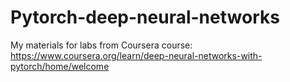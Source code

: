 # Pytorch-deep-neural-networks
My materials for labs from Coursera course: https://www.coursera.org/learn/deep-neural-networks-with-pytorch/home/welcome
